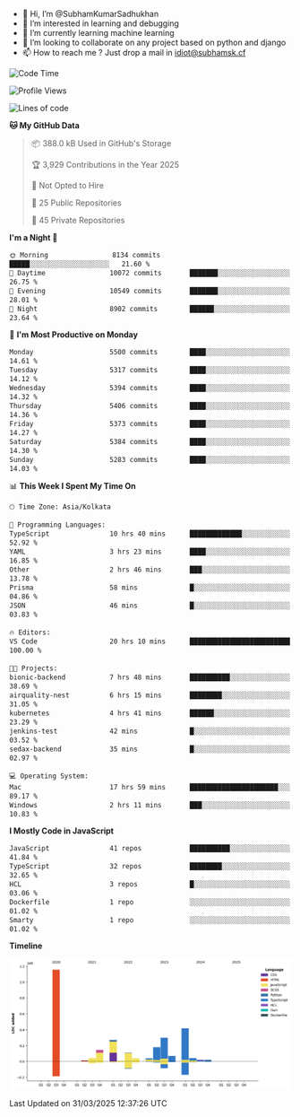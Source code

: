 - 👋 Hi, I’m @SubhamKumarSadhukhan
- 👀 I’m interested in learning and debugging
- 🌱 I’m currently learning machine learning
- 💞️ I’m looking to collaborate on any project based on python and django
- 📫 How to reach me ?
      Just drop a mail in idiot@subhamsk.cf

<!---
SubhamKumarSadhukhan/SubhamKumarSadhukhan is a ✨ special ✨ repository because its `README.md` (this file) appears on your GitHub profile.
You can click the Preview link to take a look at your changes.
--->


<!--START_SECTION:waka-->
![Code Time](http://img.shields.io/badge/Code%20Time-2%2C813%20hrs%2040%20mins-blue)

![Profile Views](http://img.shields.io/badge/Profile%20Views-0-blue)

![Lines of code](https://img.shields.io/badge/From%20Hello%20World%20I%27ve%20Written-2.8%20million%20lines%20of%20code-blue)

**🐱 My GitHub Data** 

> 📦 388.0 kB Used in GitHub's Storage 
 > 
> 🏆 3,929 Contributions in the Year 2025
 > 
> 🚫 Not Opted to Hire
 > 
> 📜 25 Public Repositories 
 > 
> 🔑 45 Private Repositories 
 > 
**I'm a Night 🦉** 

```text
🌞 Morning                8134 commits        █████░░░░░░░░░░░░░░░░░░░░   21.60 % 
🌆 Daytime                10072 commits       ███████░░░░░░░░░░░░░░░░░░   26.75 % 
🌃 Evening                10549 commits       ███████░░░░░░░░░░░░░░░░░░   28.01 % 
🌙 Night                  8902 commits        ██████░░░░░░░░░░░░░░░░░░░   23.64 % 
```
📅 **I'm Most Productive on Monday** 

```text
Monday                   5500 commits        ████░░░░░░░░░░░░░░░░░░░░░   14.61 % 
Tuesday                  5317 commits        ████░░░░░░░░░░░░░░░░░░░░░   14.12 % 
Wednesday                5394 commits        ████░░░░░░░░░░░░░░░░░░░░░   14.32 % 
Thursday                 5406 commits        ████░░░░░░░░░░░░░░░░░░░░░   14.36 % 
Friday                   5373 commits        ████░░░░░░░░░░░░░░░░░░░░░   14.27 % 
Saturday                 5384 commits        ████░░░░░░░░░░░░░░░░░░░░░   14.30 % 
Sunday                   5283 commits        ████░░░░░░░░░░░░░░░░░░░░░   14.03 % 
```


📊 **This Week I Spent My Time On** 

```text
🕑︎ Time Zone: Asia/Kolkata

💬 Programming Languages: 
TypeScript               10 hrs 40 mins      █████████████░░░░░░░░░░░░   52.92 % 
YAML                     3 hrs 23 mins       ████░░░░░░░░░░░░░░░░░░░░░   16.85 % 
Other                    2 hrs 46 mins       ███░░░░░░░░░░░░░░░░░░░░░░   13.78 % 
Prisma                   58 mins             █░░░░░░░░░░░░░░░░░░░░░░░░   04.86 % 
JSON                     46 mins             █░░░░░░░░░░░░░░░░░░░░░░░░   03.83 % 

🔥 Editors: 
VS Code                  20 hrs 10 mins      █████████████████████████   100.00 % 

🐱‍💻 Projects: 
bionic-backend           7 hrs 48 mins       ██████████░░░░░░░░░░░░░░░   38.69 % 
airquality-nest          6 hrs 15 mins       ████████░░░░░░░░░░░░░░░░░   31.05 % 
kubernetes               4 hrs 41 mins       ██████░░░░░░░░░░░░░░░░░░░   23.29 % 
jenkins-test             42 mins             █░░░░░░░░░░░░░░░░░░░░░░░░   03.52 % 
sedax-backend            35 mins             █░░░░░░░░░░░░░░░░░░░░░░░░   02.97 % 

💻 Operating System: 
Mac                      17 hrs 59 mins      ██████████████████████░░░   89.17 % 
Windows                  2 hrs 11 mins       ███░░░░░░░░░░░░░░░░░░░░░░   10.83 % 
```

**I Mostly Code in JavaScript** 

```text
JavaScript               41 repos            ██████████░░░░░░░░░░░░░░░   41.84 % 
TypeScript               32 repos            ████████░░░░░░░░░░░░░░░░░   32.65 % 
HCL                      3 repos             █░░░░░░░░░░░░░░░░░░░░░░░░   03.06 % 
Dockerfile               1 repo              ░░░░░░░░░░░░░░░░░░░░░░░░░   01.02 % 
Smarty                   1 repo              ░░░░░░░░░░░░░░░░░░░░░░░░░   01.02 % 
```



**Timeline**

![Lines of Code chart](https://raw.githubusercontent.com/SubhamKumarSadhukhan/SubhamKumarSadhukhan/main/assets/bar_graph.png)


 Last Updated on 31/03/2025 12:37:26 UTC
<!--END_SECTION:waka-->
